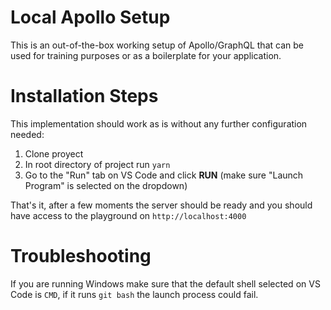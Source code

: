 # Local Apollo Setup

This is an out-of-the-box working setup of Apollo/GraphQL that can be used for training purposes or as a boilerplate for your application.

# Installation Steps

This implementation should work as is without any further configuration needed:

1. Clone proyect
2. In root directory of project run `yarn`
3. Go to the "Run" tab on VS Code and click **RUN** (make sure "Launch Program" is selected on the dropdown)

That's it, after a few moments the server should be ready and you should have access to the playground on `http://localhost:4000`

# Troubleshooting

If you are running Windows make sure that the default shell selected on VS Code is `CMD`, if it runs `git bash` the launch process could fail.
